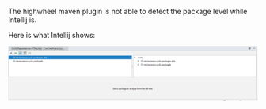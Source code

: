 The highwheel maven plugin is not able to detect the package level while Intellij is.

Here is what Intellij shows:

![Image of Intellij analysis](image/Capture.PNG) 